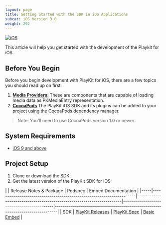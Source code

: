 ```yaml
---
layout: page
title: Getting Started with the SDK in iOS Applications
subcat: iOS Version 3.0
weight: 292
---
```


[![iOS](https://img.shields.io/badge/iOS-Supported-green.svg)](https://github.com/kaltura/player-sdk-native-ios) 

This article will help you get started with the development of the Playkit for iOS.

## Before You Begin  

Before you begin development with PlayKit for iOS, there are a few topics you should read up on first:

1. [**Media Providers**](https://vpaas.kaltura.com/documentation/Mobile-Video-Player-SDKs/iOS_MediaProviders.html): These are components that are capable of loading media data as PKMediaEntry representation.
2. [**CocoaPods**](https://guides.cocoapods.org/using/using-cocoapods.html) The PlayKit iOS SDK and its plugins can be added to your project using the CocoaPods dependency manager. 

>Note: You'll need to use CocoaPods version 1.0 or newer.

## System Requirements  

* [iOS 9 and above](https://developer.apple.com/library/content/releasenotes/General/WhatsNewIniOS/Articles/iOS9.html#//apple_ref/doc/uid/TP40016198-SW1)

## Project Setup  

1. Clone or download the SDK.
2. Get the latest version of the PlayKit SDK for iOS:

|     | Release Notes & Package                                             | Podspec                                                              | Embed Documentation                   | 
|-----|---------------------------------------------------------------------|----------------------------------------------------------------------|-------------------------------------------|-------------------------------------------------------------------------------|
| SDK | [PlayKit Releases](https://github.com/kaltura/playkit-ios/releases) | [PlayKit Spec](https://github.com/CocoaPods/Specs/tree/master/Specs) | [Basic Embed](https://vpaas.kaltura.com/documentation/Mobile-Video-Player-SDKs/iOS_BasicEmbedDocumantation.html) | 

